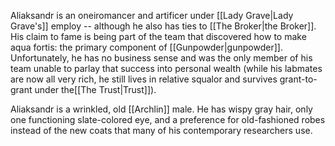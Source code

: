 Aliaksandr is an oneiromancer and artificer under [[Lady Grave|Lady Grave's]] employ -- although he also has ties to [[The Broker|the Broker]]. His claim to fame is being part of the team that discovered how to make aqua fortis: the primary component of [[Gunpowder|gunpowder]]. Unfortunately, he has no business sense and was the only member of his team unable to parlay that success into personal wealth (while his labmates are now all very rich, he still lives in relative squalor and survives grant-to-grant under the[[The Trust|Trust]]).

Aliaksandr is a wrinkled, old [[Archlin]] male. He has wispy gray hair, only one functioning slate-colored eye, and a preference for old-fashioned robes instead of the new coats that many of his contemporary researchers use.
